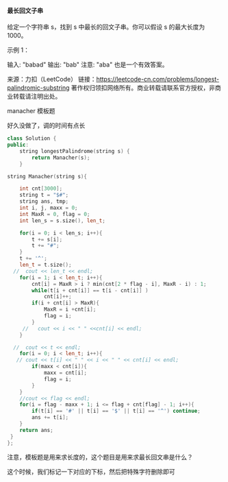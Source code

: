 #### 最长回文子串



给定一个字符串 s，找到 s 中最长的回文子串。你可以假设 s 的最大长度为 1000。

示例 1：

输入: "babad"
输出: "bab"
注意: "aba" 也是一个有效答案。

来源：力扣（LeetCode）
链接：https://leetcode-cn.com/problems/longest-palindromic-substring
著作权归领扣网络所有。商业转载请联系官方授权，非商业转载请注明出处。



manacher 模板题

好久没做了，调的时间有点长

```c++
class Solution {
public:
    string longestPalindrome(string s) {
        return Manacher(s);
    }

string Manacher(string s){

    int cnt[3000];
    string t = "$#";
    string ans, tmp;
    int i, j, maxx = 0;
    int MaxR = 0, flag = 0;
    int len_s = s.size(), len_t;

    for(i = 0; i < len_s; i++){
        t += s[i];
        t += "#";
    }
    t += '^';
    len_t = t.size();
  //  cout << len_t << endl;
    for(i = 1; i < len_t; i++){
        cnt[i] = MaxR > i ? min(cnt[2 * flag - i], MaxR - i) : 1;
        while(t[i + cnt[i]] == t[i - cnt[i]] )
            cnt[i]++;
        if(i + cnt[i] > MaxR){
            MaxR = i +cnt[i];
            flag = i;
        }
     //   cout << i << " " <<cnt[i] << endl;
    }

  //  cout << t << endl;
    for(i = 0; i < len_t; i++){
   // cout << t[i] << " " << i << " " << cnt[i] << endl;
        if(maxx < cnt[i]){
            maxx = cnt[i];
            flag = i;
        }
    }
    //cout << flag << endl;
    for(i = flag - maxx + 1; i <= flag + cnt[flag] - 1; i++){
        if(t[i] == '#' || t[i] == '$' || t[i] == '^') continue;
        ans += t[i];
    }
    return ans;
 }
};
```

注意，模板题是用来求长度的，这个题目是用来求最长回文串是什么？

这个时候，我们标记一下对应的下标，然后把特殊字符删除即可

